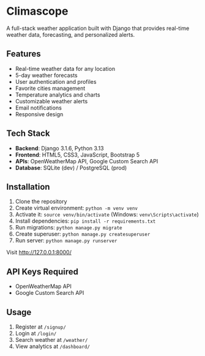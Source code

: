 # Climascope

A full-stack weather application built with Django that provides real-time weather data, forecasting, and personalized alerts.

## Features

- Real-time weather data for any location
- 5-day weather forecasts
- User authentication and profiles
- Favorite cities management
- Temperature analytics and charts
- Customizable weather alerts
- Email notifications
- Responsive design

## Tech Stack

- **Backend**: Django 3.1.6, Python 3.13
- **Frontend**: HTML5, CSS3, JavaScript, Bootstrap 5
- **APIs**: OpenWeatherMap API, Google Custom Search API
- **Database**: SQLite (dev) / PostgreSQL (prod)

## Installation

1. Clone the repository
2. Create virtual environment: `python -m venv venv`
3. Activate it: `source venv/bin/activate` (Windows: `venv\Scripts\activate`)
4. Install dependencies: `pip install -r requirements.txt`
5. Run migrations: `python manage.py migrate`
6. Create superuser: `python manage.py createsuperuser`
7. Run server: `python manage.py runserver`

Visit http://127.0.0.1:8000/

## API Keys Required

- OpenWeatherMap API
- Google Custom Search API

## Usage

1. Register at `/signup/`
2. Login at `/login/`
3. Search weather at `/weather/`
4. View analytics at `/dashboard/`
